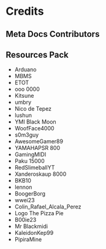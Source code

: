 # Credits

## Meta Docs Contributors

## Resources Pack

- Arduano
- MBMS
- ETOT
- ooo 0000
- Kitsune
- umbry
- Nico de Tepez
- lushun
- YMI Black Moon
- WoofFace4000
- s0m3guy
- AwesomeGamer89
- YAMAHAPSR 800
- GamingMIDI
- Paku 15000
- RedSlimeballYT
- Xanderoskaup 8000
- BKB10
- lennon
- BoogerBorg
- wwei23
- Colin_Rafael_Alcala_Perez
- Logo The Pizza Pie
- B00ie23
- Mr Blackmidi
- KaleidonKep99
- PipiraMine